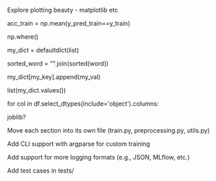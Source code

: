 Explore plotting beauty - matplotlib etc

acc_train = np.mean(y_pred_train==y_train)

np.where()

my_dict = defaultdict(list)

sorted_word = "".join(sorted(word))

my_dict[my_key].append(my_val)

list(my_dict.values())

for col in df.select_dtypes(include='object').columns:

joblib?

Move each section into its own file (train.py, preprocessing.py, utils.py)

Add CLI support with argparse for custom training

Add support for more logging formats (e.g., JSON, MLflow, etc.)

Add test cases in tests/
